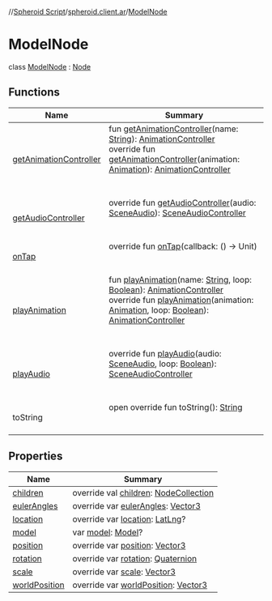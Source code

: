 //[Spheroid Script](../../index.md)/[spheroid.client.ar](../index.md)/[ModelNode](index.md)



# ModelNode  
 class [ModelNode](index.md) : [Node](../-node/index.md)   


## Functions  
  
|  Name|  Summary| 
|---|---|
| [getAnimationController](get-animation-controller.md)| fun [getAnimationController](get-animation-controller.md)(name: [String](../../spheroid/-string/index.md)): [AnimationController](../-animation-controller/index.md)  <br>override fun [getAnimationController](../-node/get-animation-controller.md)(animation: [Animation](../-animation/index.md)): [AnimationController](../-animation-controller/index.md)  <br><br><br>
| [getAudioController](../-node/get-audio-controller.md)| override fun [getAudioController](../-node/get-audio-controller.md)(audio: [SceneAudio](../-scene-audio/index.md)): [SceneAudioController](../-scene-audio-controller/index.md)  <br><br><br>
| [onTap](../-node/on-tap.md)| override fun [onTap](../-node/on-tap.md)(callback: () -> Unit)  <br><br><br>
| [playAnimation](play-animation.md)| fun [playAnimation](play-animation.md)(name: [String](../../spheroid/-string/index.md), loop: [Boolean](../../spheroid/-boolean/index.md)): [AnimationController](../-animation-controller/index.md)  <br>override fun [playAnimation](../-node/play-animation.md)(animation: [Animation](../-animation/index.md), loop: [Boolean](../../spheroid/-boolean/index.md)): [AnimationController](../-animation-controller/index.md)  <br><br><br>
| [playAudio](../-node/play-audio.md)| override fun [playAudio](../-node/play-audio.md)(audio: [SceneAudio](../-scene-audio/index.md), loop: [Boolean](../../spheroid/-boolean/index.md)): [SceneAudioController](../-scene-audio-controller/index.md)  <br><br><br>
| toString| open override fun toString(): [String](../../spheroid/-string/index.md)  <br><br><br>


## Properties  
  
|  Name|  Summary| 
|---|---|
| [children](index.md#spheroid.client.ar/ModelNode/children/#/PointingToDeclaration/)|  override val [children](index.md#spheroid.client.ar/ModelNode/children/#/PointingToDeclaration/): [NodeCollection](../-node-collection/index.md)   <br>
| [eulerAngles](index.md#spheroid.client.ar/ModelNode/eulerAngles/#/PointingToDeclaration/)|  override var [eulerAngles](index.md#spheroid.client.ar/ModelNode/eulerAngles/#/PointingToDeclaration/): [Vector3](../../spheroid/-vector3/index.md)   <br>
| [location](index.md#spheroid.client.ar/ModelNode/location/#/PointingToDeclaration/)|  override var [location](index.md#spheroid.client.ar/ModelNode/location/#/PointingToDeclaration/): [LatLng](../../spheroid/-lat-lng/index.md)?   <br>
| [model](index.md#spheroid.client.ar/ModelNode/model/#/PointingToDeclaration/)|  var [model](index.md#spheroid.client.ar/ModelNode/model/#/PointingToDeclaration/): [Model](../-model/index.md)?   <br>
| [position](index.md#spheroid.client.ar/ModelNode/position/#/PointingToDeclaration/)|  override var [position](index.md#spheroid.client.ar/ModelNode/position/#/PointingToDeclaration/): [Vector3](../../spheroid/-vector3/index.md)   <br>
| [rotation](index.md#spheroid.client.ar/ModelNode/rotation/#/PointingToDeclaration/)|  override var [rotation](index.md#spheroid.client.ar/ModelNode/rotation/#/PointingToDeclaration/): [Quaternion](../../spheroid/-quaternion/index.md)   <br>
| [scale](index.md#spheroid.client.ar/ModelNode/scale/#/PointingToDeclaration/)|  override var [scale](index.md#spheroid.client.ar/ModelNode/scale/#/PointingToDeclaration/): [Vector3](../../spheroid/-vector3/index.md)   <br>
| [worldPosition](index.md#spheroid.client.ar/ModelNode/worldPosition/#/PointingToDeclaration/)|  override var [worldPosition](index.md#spheroid.client.ar/ModelNode/worldPosition/#/PointingToDeclaration/): [Vector3](../../spheroid/-vector3/index.md)   <br>

